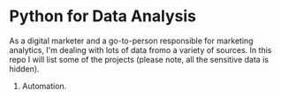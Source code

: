 # Python for Data Analysis

As a digital marketer and a go-to-person responsible for marketing analytics, I'm dealing with lots of data fromo a variety of sources. In this repo I will list some of the projects (please note, all the sensitive data is hidden).

1. Automation. 
